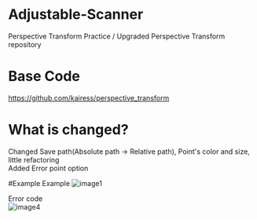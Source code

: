 # Adjustable-Scanner
Perspective Transform Practice / Upgraded Perspective Transform repository

# Base Code  
https://github.com/kairess/perspective_transform

# What is changed?
Changed Save path(Absolute path -> Relative path), Point's color and size, little refactoring  
Added Error point option

#Example
 Example
 ![image1](https://user-images.githubusercontent.com/56443524/106253251-987f7280-625a-11eb-84f5-dc859b347369.png)  
 
 Error code  
 ![image4](https://user-images.githubusercontent.com/56443524/106253239-961d1880-625a-11eb-9fc5-932fb3cd27d2.png)
